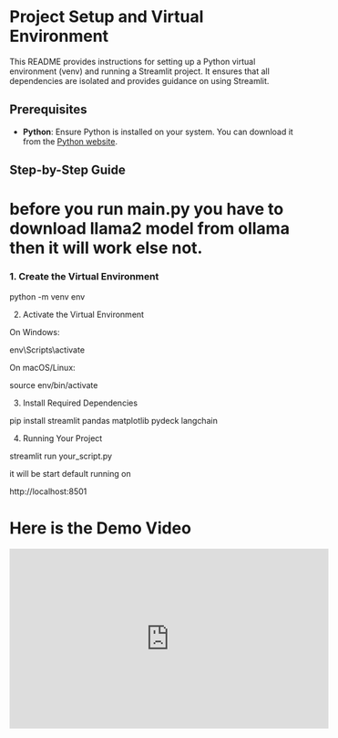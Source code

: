 # Project Setup and Virtual Environment

This README provides instructions for setting up a Python virtual environment (venv) and running a Streamlit project. It ensures that all dependencies are isolated and provides guidance on using Streamlit.

## Prerequisites

- **Python**: Ensure Python is installed on your system. You can download it from the [Python website](https://www.python.org/downloads/).

## Step-by-Step Guide

# before you run main.py you have to download llama2 model from ollama then it will work else not.

### 1. Create the Virtual Environment

python -m venv env

2. Activate the Virtual Environment

On Windows:

env\Scripts\activate

On macOS/Linux:

source env/bin/activate

3. Install Required Dependencies

pip install streamlit pandas matplotlib pydeck langchain

4. Running Your Project

streamlit run your_script.py

it will be start default running on 

http://localhost:8501

# Here is the Demo Video 

<iframe width="560" height="315" src="https://github.com/viveksatpute369/EV-Data-Search-Web-Application/blob/main/task-2024-08-27-11-08-46.mp4" frameborder="0" allowfullscreen></iframe>
